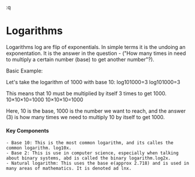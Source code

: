 :q
# Logarithms

Logarithms log are flip of exponentials. In simple terms it is the undoing an exponentation. It is the answer in the question - ("How many times in need to multiply a  certain number (base) to get another number"?).

Basic Example:

Let's take the logarithm of 1000 with base 10:
log⁡101000=3
log10​1000=3

This means that 10 must be multiplied by itself 3 times to get 1000.
10×10×10=1000
10×10×10=1000

Here, 10 is the base, 1000 is the number we want to reach, and the answer (3) is how many times we need to multiply 10 by itself to get 1000.


#### Key Components
	- Base 10: This is the most common logarithm, and its calles the common logarithm. log10​x.
	- Base 2: This is use in computer science, especially when talking about binary systems, abd is called the binary logarithm.log2​x.
	- Natural logarithm: This uses the base e(approx 2.718) and is used in many areas of mathematics. It is denoted ad lnx.


